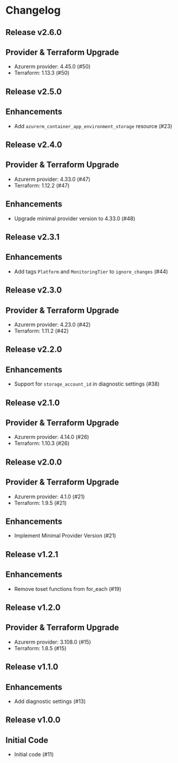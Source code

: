 # Changelog

## Release v2.6.0

## Provider & Terraform Upgrade
- Azurerm provider: 4.45.0 (#50)
- Terraform: 1.13.3 (#50)
   
## Release v2.5.0

## Enhancements

- Add `azurerm_container_app_environment_storage` resource (#23)


   
## Release v2.4.0

## Provider & Terraform Upgrade
- Azurerm provider: 4.33.0 (#47)
- Terraform: 1.12.2 (#47)

## Enhancements

- Upgrade minimal provider version to 4.33.0 (#48)


   
## Release v2.3.1

## Enhancements

- Add tags `Platform` and `MonitoringTier` to `ignore_changes` (#44)


   
## Release v2.3.0

## Provider & Terraform Upgrade
- Azurerm provider: 4.23.0 (#42)
- Terraform: 1.11.2 (#42)
   
## Release v2.2.0

## Enhancements

- Support for `storage_account_id` in diagnostic settings (#38)


   
## Release v2.1.0

## Provider & Terraform Upgrade
- Azurerm provider: 4.14.0 (#26)
- Terraform: 1.10.3 (#26)
   
## Release v2.0.0

## Provider & Terraform Upgrade
- Azurerm provider: 4.1.0 (#21)
- Terraform: 1.9.5 (#21)
## Enhancements
- Implement Minimal Provider Version (#21)
   
## Release v1.2.1

## Enhancements

- Remove toset functions from for_each (#19)


   
## Release v1.2.0

## Provider & Terraform Upgrade
- Azurerm provider: 3.108.0 (#15)
- Terraform: 1.8.5 (#15)
   
## Release v1.1.0

## Enhancements

- Add diagnostic settings (#13)


   
## Release v1.0.0

## Initial Code
- Initial code (#11)


   